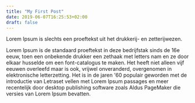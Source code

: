 ```yaml
---
title: "My First Post"
date: 2019-06-07T16:25:53+02:00
draft: false
---
```


Lorem Ipsum is slechts een proeftekst uit het drukkerij- en zetterijwezen. 
<!--more-->Lorem Ipsum is de standaard proeftekst in deze bedrijfstak sinds de 16e eeuw, toen een onbekende drukker een zethaak met letters nam en ze door elkaar husselde om een font-catalogus te maken. Het heeft niet alleen vijf eeuwen overleefd maar is ook, vrijwel onveranderd, overgenomen in elektronische letterzetting. Het is in de jaren '60 populair geworden met de introductie van Letraset vellen met Lorem Ipsum passages en meer recentelijk door desktop publishing software zoals Aldus PageMaker die versies van Lorem Ipsum bevatten.
